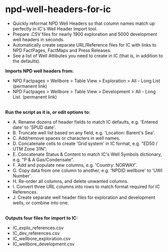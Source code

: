 # npd-well-headers-for-ic

- Quickly reformat NPD Well Headers so that column names match up perfectly in IC's Well Header Import tool.<br>
- Prepare .CSV files for nearly 1900 exploration and 5000 development well headers in seconds.<br>
- Automatically create separate URL/Reference files for IC with links to NPD FactPages, FactMaps and Press Releases.<br>
- See a list of Well Attibutes you need to create in IC (that is, in addition to the defaults).<br>

<b>Imports NPD well headers from:</b><br>
- NPD Factpages > Wellbore > Table View > Exploration > All - Long List (permanent link)<br>
- NPD Factpages > Wellbore > Table View > Development > All - Long List. (permanent link)<br><br>

<b>Run the script as it is, or edit options to:</b><br>
- A. Rename dozens of header fields to match IC defaults, e.g. 'Entered date' to 'SPUD date'.<br>
- B. Truncate well list based on any field, e.g. 'Location: Barent's Sea'.<br>
- C. Add/remove spaces or characters in well names.<br>
- D. Concatenate cells to create 'Grid system' in IC format, e.g. "ED50 / UTM Zone 31N".<br>
- E. Concatenate Status & Content to match IC's Well Symbols dictionary, e.g. "P & A Gas/Condensate".<br>
- F. Add and populate new columns, e.g. 'Country: NORWAY'.<br>
- G. Copy data from one column to another, e.g. 'NPDID wellbore' to 'UWI Number'.<br>
- H. Re-order all columns, and delete unwanted columns.<br>
- I. Convert three URL columns into rows to match format required for IC References.<br>
- J. Create separate well header files for exploration and development wells, or combine into one.<br><br>

<b>Outputs four files for import to IC:</b><br>
- IC_explo_references.csv<br>
- IC_dev_references.csv<br>
- IC_wellbore_exploration.csv<br>
- IC_wellbore_development.csv<br>
